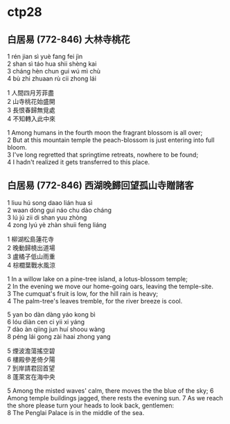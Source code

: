 # ctp28

## 白居易 (772-846) 大林寺桃花

1 rén jian sì yuè fang fei jìn  
2 shan sì táo hua shii shèng kai  
3 cháng hèn chun gui wú mì chù  
4 bù zhi zhuaan rù cii zhong lái

1 人間四月芳菲盡  
2 山寺桃花始盛開  
3 長恨春歸無覓處  
4 不知轉入此中來

1 Among humans in the fourth moon the fragrant blossom is all over;  
2 But at this mountain temple the peach-blossom is just entering into full bloom.  
3 I've long regretted that springtime retreats, nowhere to be found;  
4 I hadn't realized it gets transferred to this place.

## 白居易 (772-846) 西湖晚歸回望孤山寺贈諸客

1 liuu hú song daao lián hua sì  
2 waan dòng gui náo chu dào cháng  
3 lú jú zii di shan yuu zhòng  
4 zong lyú yè zhàn shuii feng liáng

1 柳湖松島蓮花寺  
2 晚動歸橈出道場  
3 盧橘子低山雨重  
4 棕櫚葉戰水風涼

1 In a willow lake on a pine-tree island, a lotus-blossom temple;  
2 In the evening we move our home-going oars, leaving the temple-site.  
3 The cumquat's fruit is low, for the hill rain is heavy;  
4 The palm-tree's leaves tremble, for the river breeze is cool.

5 yan bo dàn dàng yáo kong bì  
6 lóu diàn cen ci yii xi yáng  
7 dào àn qiing jun huí shoou wàng  
8 péng lái gong zài haai zhong yang

5 煙波澹蕩搖空碧  
6 樓殿參差倚夕陽  
7 到岸請君回首望  
8 蓬萊宮在海中央

5 Among the misted waves' calm, there moves the the blue of the sky;
6 Among temple buildings jagged, there rests the evening sun.
7 As we reach the shore please turn your heads to look back, gentlemen:  
8 The Penglai Palace is in the middle of the sea.
